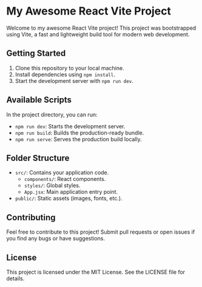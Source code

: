 # My Awesome React Vite Project

Welcome to my awesome React Vite project! This project was bootstrapped using Vite, a fast and lightweight build tool for modern web development.

## Getting Started

1. Clone this repository to your local machine.
2. Install dependencies using `npm install`.
3. Start the development server with `npm run dev`.

## Available Scripts

In the project directory, you can run:

- `npm run dev`: Starts the development server.
- `npm run build`: Builds the production-ready bundle.
- `npm run serve`: Serves the production build locally.

## Folder Structure

- `src/`: Contains your application code.
  - `components/`: React components.
  - `styles/`: Global styles.
  - `App.jsx`: Main application entry point.
- `public/`: Static assets (images, fonts, etc.).

## Contributing

Feel free to contribute to this project! Submit pull requests or open issues if you find any bugs or have suggestions.

## License

This project is licensed under the MIT License. See the LICENSE file for details.
